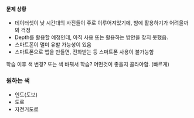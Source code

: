 #### 문제 상황
- 데이터셋이 낮 시간대의 사진들이 주로 이루어져있기에, 밤에 활용하기가 어려울까봐 걱정
- Depth를 활용할 예정인데, 아직 사용 또는 활용하는 방안을 찾지 못했음.
- 스마트폰이 멀미 유발 가능성이 있음
- 스마트폰으로 앱을 만들면, 전화받는 등 스마트폰 사용이 불가능함

학습 이후 색 변경? 또는 색 바꿔서 학습? 어떤것이 좋을지 골라야함. (빠르게)
### 원하는 색
- 인도(도보)
- 도로
- 자전거도로

